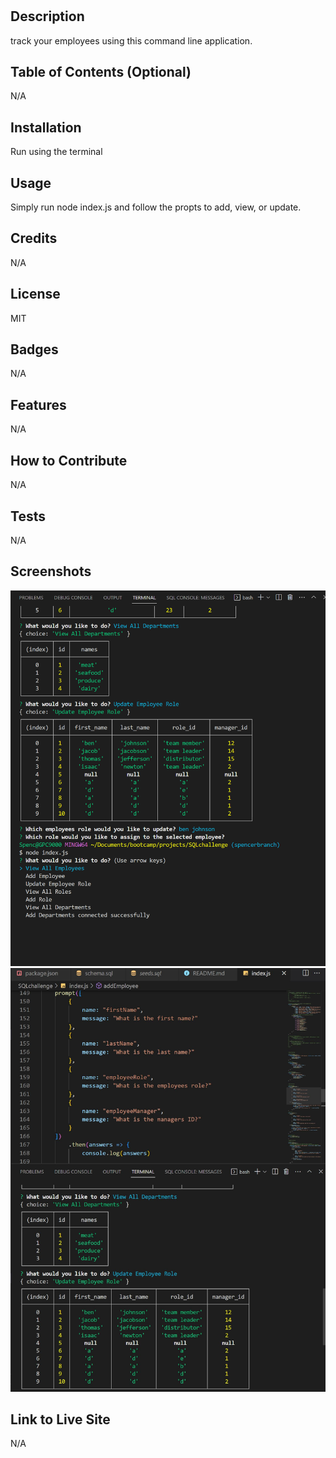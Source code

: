 # <employee-tracker>

## Description

track your employees using this command line application. 
## Table of Contents (Optional)

N/A

## Installation

Run using the terminal

## Usage

Simply run node index.js and follow the propts to add, view, or update.


## Credits

N/A

## License

MIT

## Badges

N/A

## Features

N/A

## How to Contribute

N/A

## Tests
N/A

## Screenshots

![Screenshot](sqlsnipping.PNG)
![Screenshot](SQLsnip1.JPG)

## Link to Live Site
N/A
